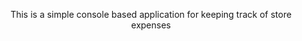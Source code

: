 <p style="text-align: center;">This is a simple console based application for keeping track of store expenses</p>
